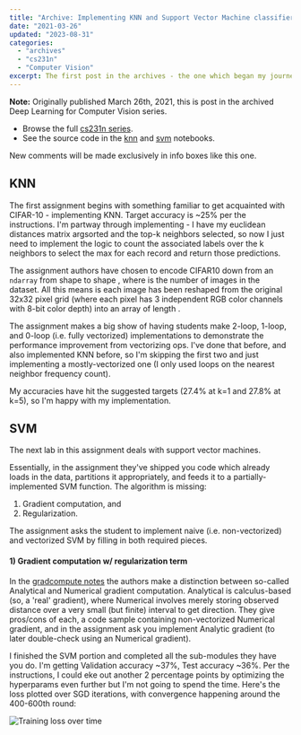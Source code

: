 ```yaml
---
title: "Archive: Implementing KNN and Support Vector Machine classifiers"
date: "2021-03-26"
updated: "2023-08-31"
categories:
  - "archives"
  - "cs231n"
  - "Computer Vision"
excerpt: The first post in the archives - the one which began my journey on getting current with the computer vision literature.
---
```


<script>
    import Info from '$lib/components/Info.svelte'
    import Katex from '$lib/components/Katex.svelte'
</script>

<Info>

**Note:** Originally published March 26th, 2021, this is post <Katex math="1/20"/> in the archived Deep Learning for Computer Vision series.

* Browse the full [cs231n series](http://pc2:5173/blog/category/cs231n).
* See the source code in the [knn](https://github.com/pgiardiniere/cs231n/blob/main/assignment1/knn.ipynb) and [svm](https://github.com/pgiardiniere/cs231n/blob/main/assignment1/svm.ipynb) notebooks.

New comments will be made exclusively in info boxes like this one.

</Info>


## KNN

The first assignment begins with something familiar to get acquainted with CIFAR-10 - implementing KNN. Target accuracy is ~25% per the instructions. I'm partway through implementing - I have my euclidean distances matrix argsorted and the top-k neighbors selected, so now I just need to implement the logic to count the associated labels over the k neighbors to select the max for each record and return those predictions.

<p>The assignment authors have chosen to encode CIFAR10 down from an <code>ndarray</code> from shape <Katex math="(N, 32, 32, 3)"/> to shape <Katex math="(N, 3072)"/>, where <Katex math="N"/> is the number of images in the dataset. All this means is each image has been reshaped from the original 32x32 pixel grid (where each pixel has 3 independent RGB color channels with 8-bit color depth) into an array of length <Katex math="32*32*3 = 3072" />.</p>

The assignment makes a big show of having students make 2-loop, 1-loop, and 0-loop (i.e. fully vectorized) implementations to demonstrate the performance improvement from vectorizing ops. I've done that before, and also implemented KNN before, so I'm skipping the first two and just implementing a mostly-vectorized one (I only used loops on the nearest neighbor frequency count).

My accuracies have hit the suggested targets (27.4% at k=1 and 27.8% at k=5), so I'm happy with my implementation.

## SVM

The next lab in this assignment deals with support vector machines.

Essentially, in the assignment they've shipped you code which already loads in the data, partitions it appropriately, and feeds it to a partially-implemented SVM function. The algorithm is missing:
  1. Gradient computation, and 
  2. Regularization. 

The assignment asks the student to implement naive (i.e. non-vectorized) and vectorized SVM by filling in both required pieces.

#### 1) Gradient computation w/ regularization term

In the [gradcompute notes](https://cs231n.github.io/optimization-1/#gradcompute) the authors make a distinction between so-called Analytical and Numerical gradient computation. Analytical is calculus-based (so, a 'real' gradient), where Numerical involves merely storing observed distance over a very small (but finite) interval to get direction. They give pros/cons of each, a code sample containing non-vectorized Numerical gradient, and in the assignment ask you implement Analytic gradient (to later double-check using an Numerical gradient).

I finished the SVM portion and completed all the sub-modules they have you do. I'm getting Validation accuracy ~37%, Test accuracy ~36%. Per the instructions, I could eke out another 2 percentage points by optimizing the hyperparams even further but I'm not going to spend the time. Here's the loss plotted over SGD iterations, with convergence happening around the 400-600th round:

![Training loss over time](/images/implementing-svm-loss-graph.png)

